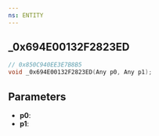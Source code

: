 ```yaml
---
ns: ENTITY
---
```

## _0x694E00132F2823ED

```c
// 0x850C940EE3E7B8B5
void _0x694E00132F2823ED(Any p0, Any p1);
```

## Parameters
* **p0**:
* **p1**:
